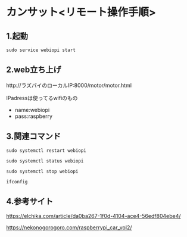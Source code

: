 # カンサット<リモート操作手順>

## 1.起動
```
sudo service webiopi start
```
## 2.web立ち上げ

http://ラズパイのローカルIP:8000/motor/motor.html

IPadressは使ってるwifiのもの
  - name:webiopi
  - pass:raspberry


## 3.関連コマンド
```
sudo systemctl restart webiopi

sudo systemctl status webiopi

sudo systemctl stop webiopi

ifconfig
```
## 4.参考サイト
https://elchika.com/article/da0ba267-1f0d-4104-ace4-56edf804ebe4/

https://nekonogorogoro.com/raspberrypi_car_vol2/
